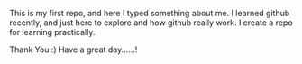 This is my first repo, and here I typed something about me.
I learned github recently, and just here to explore and how github really work.
I create a repo for learning practically.

Thank You :)
Have a great day......!
